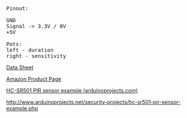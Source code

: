 <pre>
Pinout:

GND
Signal -> 3.3V / 0V
+5V

Pots:
left - duration
right - sensitivity
</pre>



[Data Sheet](http://www.mpja.com/download/31227sc.pdf)

[Amazon Product Page](https://smile.amazon.com/gp/product/B00FDPO9B8/ref=oh_aui_detailpage_o01_s00?ie=UTF8&psc=1#Ask)

[HC-SR501 PIR sensor example (arduinoprojects.com)](http://www.arduinoprojects.net/security-projects/hc-sr501-pir-sensor-example.php)



http://www.arduinoprojects.net/security-projects/hc-sr501-pir-sensor-example.php
